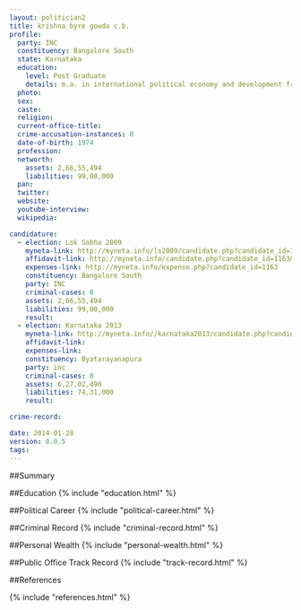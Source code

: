 ```yaml
---
layout: politician2
title: krishna byre gowda c.b.
profile: 
  party: INC
  constituency: Bangalore South
  state: Karnataka
  education: 
    level: Post Graduate
    details: m.a. in international political economy and development from american university ,washington dc ,usa ,bbm; christ college bangalore university
  photo: 
  sex: 
  caste: 
  religion: 
  current-office-title: 
  crime-accusation-instances: 0
  date-of-birth: 1974
  profession: 
  networth: 
    assets: 2,66,55,494
    liabilities: 99,00,000
  pan: 
  twitter: 
  website: 
  youtube-interview: 
  wikipedia: 

candidature: 
  - election: Lok Sabha 2009
    myneta-link: http://myneta.info/ls2009/candidate.php?candidate_id=1163
    affidavit-link: http://myneta.info/candidate.php?candidate_id=1163&scan=original
    expenses-link: http://myneta.info/expense.php?candidate_id=1163
    constituency: Bangalore South 
    party: INC
    criminal-cases: 0
    assets: 2,66,55,494
    liabilities: 99,00,000
    result:  
  - election: Karnataka 2013
    myneta-link: http://myneta.info//karnataka2013/candidate.php?candidate_id=200
    affidavit-link: 
    expenses-link: 
    constituency: Byatarayanapura 
    party: inc
    criminal-cases: 0
    assets: 6,27,02,490
    liabilities: 74,31,000
    result:  

crime-record: 

date: 2014-01-28
version: 0.0.5
tags: 
---
```

##Summary


##Education
{% include "education.html" %}


##Political Career
{% include "political-career.html" %}


##Criminal Record
{% include "criminal-record.html" %}


##Personal Wealth
{% include "personal-wealth.html" %}


##Public Office Track Record
{% include "track-record.html" %}


##References


{% include "references.html" %}